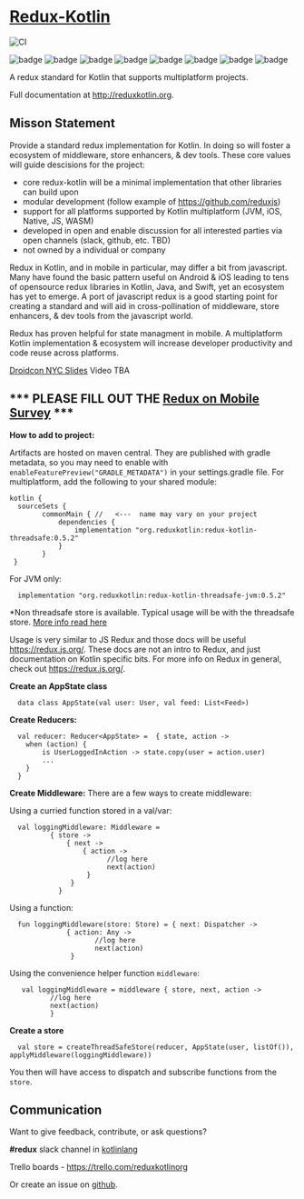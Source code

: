 # [Redux-Kotlin](https://reduxkotlin.org)

![CI](https://github.com/reduxkotlin/redux-kotlin/workflows/CI/badge.svg)

![badge][badge-android]
![badge][badge-native]
![badge][badge-js]
![badge][badge-jvm]
![badge][badge-linux]
![badge][badge-windows]
![badge][badge-mac]
![badge][badge-wasm]

A redux standard for Kotlin that supports multiplatform projects.

Full documentation at http://reduxkotlin.org.

## Misson Statement

Provide a standard redux implementation for Kotlin.  In doing so will foster a ecosystem of middleware, store enhancers, & dev tools.  These core values will guide descisions for the project:
* core redux-kotlin will be a minimal implementation that other libraries can build upon
* modular development (follow example of https://github.com/reduxjs)
* support for all platforms supported by Kotlin multiplatform (JVM, iOS, Native, JS, WASM)
* developed in open and enable discussion for all interested parties via open channels (slack, github, etc. TBD)
* not owned by a individual or company


Redux in Kotlin, and in mobile in particular, may differ a bit from javascript.  Many have found the basic pattern useful on Android & iOS leading to tens of opensource redux libraries in Kotlin, Java, and Swift, yet an ecosystem has yet to emerge.  A port of javascript redux is a good starting point for creating a standard and will aid in cross-pollination of middleware, store enhancers, & dev tools from the javascript world.  

Redux has proven helpful for state managment in mobile. A multiplatform Kotlin implementation & ecosystem will increase developer productivity and code reuse across platforms.

[Droidcon NYC Slides](https://www.slideshare.net/PatrickJackson14/reduxkotlinorg-droidcon-nyc-2019)
Video TBA

##  *** PLEASE FILL OUT THE [Redux on Mobile Survey](https://docs.google.com/forms/d/e/1FAIpQLScEQ9zGndU48AUeGKR6PPE13IqhIFmTL570wDodQUEilhwMzw/viewform?usp=sf_link) ***




__How to add to project:__

Artifacts are hosted on maven central.  They are published with gradle metadata, so you may need to enable with `enableFeaturePreview("GRADLE_METADATA")` in your settings.gradle file.  For multiplatform, add the following to your shared module:

```
kotlin {
  sourceSets {
        commonMain { //   <---  name may vary on your project
            dependencies {
                implementation "org.reduxkotlin:redux-kotlin-threadsafe:0.5.2"
            }
        }
 }
```

For JVM only:
```
  implementation "org.reduxkotlin:redux-kotlin-threadsafe-jvm:0.5.2"
```

*Non threadsafe store is available.  Typical usage will be with the threadsafe store. [More info read here](https://www.reduxkotlin.org/introduction/getting-started)


Usage is very similar to JS Redux and those docs will be useful https://redux.js.org/.  These docs are not an intro to Redux, and just documentation on Kotlin specific bits.  For more info on Redux in general, check out https://redux.js.org/.

__Create an AppState class__
```
  data class AppState(val user: User, val feed: List<Feed>)
```

__Create Reducers:__
```
  val reducer: Reducer<AppState> =  { state, action ->
    when (action) {
        is UserLoggedInAction -> state.copy(user = action.user)
        ...
    }
  }
```

__Create Middleware:__
There are a few ways to create middleware:

Using a curried function stored in a val/var:
```
  val loggingMiddleware: Middleware = 
          { store ->
              { next ->
                  { action ->
                        //log here
                        next(action)
                   }
               }
            }
```
Using a function:
```
  fun loggingMiddleware(store: Store) = { next: Dispatcher -> 
              { action: Any -> 
                     //log here
                     next(action)
               }
```

Using the convenience helper function `middleware`:
```
   val loggingMiddleware = middleware { store, next, action -> 
          //log here
          next(action)
          }
```

__Create a store__
```
  val store = createThreadSafeStore(reducer, AppState(user, listOf()), applyMiddleware(loggingMiddleware))
```

You then will have access to dispatch and subscribe functions from the `store`.

## Communication
Want to give feedback, contribute, or ask questions?

__\#redux__ slack channel in [kotlinlang](https://kotlinlang.slack.com)

Trello boards - https://trello.com/reduxkotlinorg

Or create an issue on [github](https://github.com/reduxkotlin/redux-kotlin/issues).

[badge-android]: http://img.shields.io/badge/platform-android-brightgreen.svg?style=flat
[badge-native]: http://img.shields.io/badge/platform-native-lightgrey.svg?style=flat	
[badge-native]: http://img.shields.io/badge/platform-native-lightgrey.svg?style=flat
[badge-js]: http://img.shields.io/badge/platform-js-yellow.svg?style=flat
[badge-js]: http://img.shields.io/badge/platform-js-yellow.svg?style=flat
[badge-jvm]: http://img.shields.io/badge/platform-jvm-orange.svg?style=flat
[badge-jvm]: http://img.shields.io/badge/platform-jvm-orange.svg?style=flat
[badge-linux]: http://img.shields.io/badge/platform-linux-important.svg?style=flat
[badge-linux]: http://img.shields.io/badge/platform-linux-important.svg?style=flat 
[badge-windows]: http://img.shields.io/badge/platform-windows-informational.svg?style=flat
[badge-windows]: http://img.shields.io/badge/platform-windows-informational.svg?style=flat
[badge-mac]: http://img.shields.io/badge/platform-macos-lightgrey.svg?style=flat
[badge-mac]: http://img.shields.io/badge/platform-macos-lightgrey.svg?style=flat
[badge-wasm]: https://img.shields.io/badge/platform-wasm-darkblue.svg?style=flat
